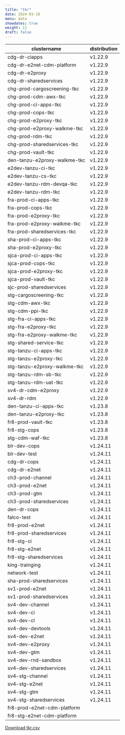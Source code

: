 ```yaml
---
title: "tkr"
date: 2024-03-18
menu: data
showdates: true
weight: 11
draft: false
---
```

<!--more-->
| clustername                  | distribution |
| ---------------------------- | ------------ |
| cdg-dr-ciapps                | v1.22.9      |
| cdg-dr-e2net-cdm-platform    | v1.22.9      |
| cdg-dr-e2proxy               | v1.22.9      |
| cdg-dr-sharedservices        | v1.22.9      |
| chg-prod-cargoscreening-tkc  | v1.22.9      |
| chg-prod-cdm-awx-tkc         | v1.22.9      |
| chg-prod-ci-apps-tkc         | v1.22.9      |
| chg-prod-cops-tkc            | v1.22.9      |
| chg-prod-e2proxy-tkc         | v1.22.9      |
| chg-prod-e2proxy-walkme-tkc  | v1.22.9      |
| chg-prod-rdm-tkc             | v1.22.9      |
| chg-prod-sharedservices-tkc  | v1.22.9      |
| chg-prod-vault-tkc           | v1.22.9      |
| den-tanzu-e2proxy-walkme-tkc | v1.22.9      |
| e2dev-tanzu-ci-tkc           | v1.22.9      |
| e2dev-tanzu-cs-tkc           | v1.22.9      |
| e2dev-tanzu-rdm-devqa-tkc    | v1.22.9      |
| e2dev-tanzu-rdm-tkc          | v1.22.9      |
| fra-prod-ci-apps-tkc         | v1.22.9      |
| fra-prod-cops-tkc            | v1.22.9      |
| fra-prod-e2proxy-tkc         | v1.22.9      |
| fra-prod-e2proxy-walkme-tkc  | v1.22.9      |
| fra-prod-sharedservices-tkc  | v1.22.9      |
| sha-prod-ci-apps-tkc         | v1.22.9      |
| sha-prod-e2proxy-tkc         | v1.22.9      |
| sjca-prod-ci-apps-tkc        | v1.22.9      |
| sjca-prod-cops-tkc           | v1.22.9      |
| sjca-prod-e2proxy-tkc        | v1.22.9      |
| sjca-prod-vault-tkc          | v1.22.9      |
| sjc-prod-sharedservices      | v1.22.9      |
| stg-cargoscreening-tkc       | v1.22.9      |
| stg-cdm-awx-tkc              | v1.22.9      |
| stg-cdm-ppi-tkc              | v1.22.9      |
| stg-fra-ci-apps-tkc          | v1.22.9      |
| stg-fra-e2proxy-tkc          | v1.22.9      |
| stg-fra-e2proxy-walkme-tkc   | v1.22.9      |
| stg-shared-service-tkc       | v1.22.9      |
| stg-tanzu-ci-apps-tkc        | v1.22.9      |
| stg-tanzu-e2proxy-tkc        | v1.22.9      |
| stg-tanzu-e2proxy-walkme-tkc | v1.22.9      |
| stg-tanzu-rdm-sb-tkc         | v1.22.9      |
| stg-tanzu-rdm-uat-tkc        | v1.22.9      |
| sv4-dr-cdm-e2proxy           | v1.22.9      |
| sv4-dr-rdm                   | v1.22.9      |
| den-tanzu-ci-apps-tkc        | v1.23.8      |
| den-tanzu-e2proxy-tkc        | v1.23.8      |
| fr8-prod-vault-tkc           | v1.23.8      |
| fr8-stg-cops                 | v1.23.8      |
| stg-cdm-waf-tkc              | v1.23.8      |
| blr-dev-cops                 | v1.24.11     |
| blr-dev-test                 | v1.24.11     |
| cdg-dr-cops                  | v1.24.11     |
| cdg-dr-e2net                 | v1.24.11     |
| ch3-prod-channel             | v1.24.11     |
| ch3-prod-e2net               | v1.24.11     |
| ch3-prod-gtm                 | v1.24.11     |
| ch3-prod-sharedservices      | v1.24.11     |
| den-dr-cops                  | v1.24.11     |
| falco-test                   | v1.24.11     |
| fr8-prod-e2net               | v1.24.11     |
| fr8-prod-sharedservices      | v1.24.11     |
| fr8-stg-ci                   | v1.24.11     |
| fr8-stg-e2net                | v1.24.11     |
| fr8-stg-sharedservices       | v1.24.11     |
| king-trainging               | v1.24.11     |
| network-test                 | v1.24.11     |
| sha-prod-sharedservices      | v1.24.11     |
| sv1-prod-e2net               | v1.24.11     |
| sv1-prod-sharedservices      | v1.24.11     |
| sv4-dev-channel              | v1.24.11     |
| sv4-dev-ci                   | v1.24.11     |
| sv4-dev-cl                   | v1.24.11     |
| sv4-dev-devtools             | v1.24.11     |
| sv4-dev-e2net                | v1.24.11     |
| sv4-dev-e2proxy              | v1.24.11     |
| sv4-dev-gtm                  | v1.24.11     |
| sv4-dev-rnd-sandbox          | v1.24.11     |
| sv4-dev-sharedservices       | v1.24.11     |
| sv4-stg-channel              | v1.24.11     |
| sv4-stg-e2net                | v1.24.11     |
| sv4-stg-gtm                  | v1.24.11     |
| sv4-stg-sharedservices       | v1.24.11     |
| fr8-prod-e2net-cdm-platform  |              |
| fr8-stg-e2net-cdm-platform   |              |
[Download tkr.csv](/csv/tkr.csv)
